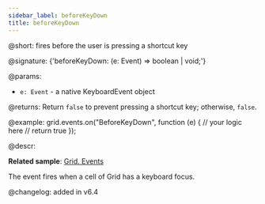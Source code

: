 ```yaml
---
sidebar_label: beforeKeyDown
title: beforeKeyDown
---          
```


@short: fires before the user is pressing a shortcut key

@signature: {'beforeKeyDown: (e: Event) => boolean | void;'}

@params:
- `e: Event` - a native KeyboardEvent object

@returns:
Return `false` to prevent pressing a shortcut key; otherwise, `false`.

@example:
grid.events.on("BeforeKeyDown", function (e) {
    // your logic here
    // return true
});

@descr:

**Related sample**: [Grid. Events](https://snippet.dhtmlx.com/9zeyp4ds)

The event fires when a cell of Grid has a keyboard focus.

@changelog: added in v6.4

[comment]: # (@related: grid/configuration.md#keyboard-navigation)

[comment]: # (@relatedapi: grid/api/grid_afterkeydown_event.md)
